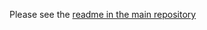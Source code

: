 Please see the [readme in the main repository](https://github.com/ipython-contrib/IPython-notebook-extensions/tree/master/nbextensions/usability/help_panel)
